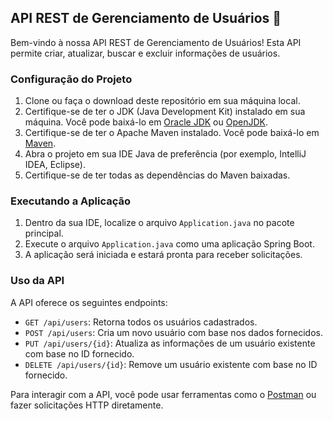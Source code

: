 ## API REST de Gerenciamento de Usuários 🚀

Bem-vindo à nossa API REST de Gerenciamento de Usuários! Esta API permite criar, atualizar, buscar e excluir informações de usuários.

### Configuração do Projeto

1. Clone ou faça o download deste repositório em sua máquina local.
2. Certifique-se de ter o JDK (Java Development Kit) instalado em sua máquina. Você pode baixá-lo em [Oracle JDK](https://www.oracle.com/java/technologies/javase-jdk11-downloads.html) ou [OpenJDK](https://adoptopenjdk.net/).
3. Certifique-se de ter o Apache Maven instalado. Você pode baixá-lo em [Maven](https://maven.apache.org/download.cgi).
4. Abra o projeto em sua IDE Java de preferência (por exemplo, IntelliJ IDEA, Eclipse).
5. Certifique-se de ter todas as dependências do Maven baixadas.

### Executando a Aplicação

1. Dentro da sua IDE, localize o arquivo `Application.java` no pacote principal.
2. Execute o arquivo `Application.java` como uma aplicação Spring Boot.
3. A aplicação será iniciada e estará pronta para receber solicitações.

### Uso da API

A API oferece os seguintes endpoints:

- `GET /api/users`: Retorna todos os usuários cadastrados.
- `POST /api/users`: Cria um novo usuário com base nos dados fornecidos.
- `PUT /api/users/{id}`: Atualiza as informações de um usuário existente com base no ID fornecido.
- `DELETE /api/users/{id}`: Remove um usuário existente com base no ID fornecido.


Para interagir com a API, você pode usar ferramentas como o [Postman](https://www.postman.com/downloads/) ou fazer solicitações HTTP diretamente.
